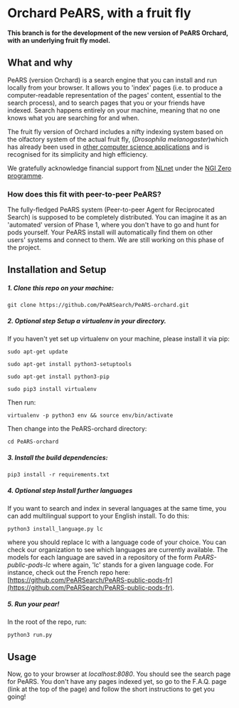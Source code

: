 # Orchard PeARS, with a fruit fly

**This branch is for the development of the new version of PeARS Orchard, with an underlying fruit fly model.**

## What and why

PeARS (version Orchard) is a search engine that you can install and run locally from your browser. It allows you to 'index' pages (i.e. to produce a computer-readable representation of the pages' content, essential to the search process), and to search pages that you or your friends have indexed. Search happens entirely on your machine, meaning that no one knows what you are searching for and when.

The fruit fly version of Orchard includes a nifty indexing system based on the olfactory system of the actual fruit fly, (*Drosophila melanogaster*)which has already been used in [other computer science applications](https://science.sciencemag.org/content/358/6364/793.abstract) and is recognised for its simplicity and high efficiency.

We gratefully acknowledge financial support from [NLnet](https://nlnet.nl/) under the [NGI Zero programme](https://nlnet.nl/NGI0/).


### How does this fit with peer-to-peer PeARS?

The fully-fledged PeARS system (Peer-to-peer Agent for Reciprocated Search) is supposed to be completely distributed. You can imagine it as an 'automated' version of Phase 1, where you don't have to go and hunt for pods yourself. Your PeARS install will automatically find them on other users' systems and connect to them. We are still working on this phase of the project.


## Installation and Setup


##### 1. Clone this repo on your machine:

    git clone https://github.com/PeARSearch/PeARS-orchard.git


##### 2. **Optional step** Setup a virtualenv in your directory.

If you haven't yet set up virtualenv on your machine, please install it via pip:

    sudo apt-get update

    sudo apt-get install python3-setuptools

    sudo apt-get install python3-pip

    sudo pip3 install virtualenv

Then run:

    virtualenv -p python3 env && source env/bin/activate

Then change into the PeARS-orchard directory:

    cd PeARS-orchard

##### 3. Install the build dependencies:

    pip3 install -r requirements.txt

##### 4. **Optional step** Install further languages


If you want to search and index in several languages at the same time, you can add multilingual support to your English install. To do this:

    python3 install_language.py lc

where you should replace lc with a language code of your choice. You can check our organization to see which languages are currently available. The models for each language are saved in a repository of the form *PeARS-public-pods-lc* where again, 'lc' stands for a given language code. For instance, check out the French repo here: [https://github.com/PeARSearch/PeARS-public-pods-fr](https://github.com/PeARSearch/PeARS-public-pods-fr).

##### 5. Run your pear!

In the root of the repo, run:

    python3 run.py



## Usage

Now, go to your browser at *localhost:8080*. You should see the search page for PeARS. You don't have any pages indexed yet, so go to the F.A.Q. page (link at the top of the page) and follow the short instructions to get you going!

